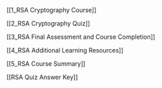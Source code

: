 [[1_RSA Cryptography Course]]

[[2_RSA Cryptography Quiz]]

[[3_RSA Final Assessment and Course Completion]]

[[4_RSA Additional Learning Resources]]

[[5_RSA Course Summary]]

[[RSA Quiz Answer Key]]